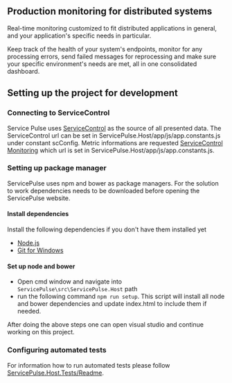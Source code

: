 ## Production monitoring for distributed systems
Real-time monitoring customized to fit distributed applications in general, and your application's specific needs in particular.
 
Keep track of the health of your system's endpoints, monitor for any processing errors, send failed messages for reprocessing and make sure your specific environment's needs are met, all in one consolidated dashboard.

## Setting up the project for development

### Connecting to ServiceControl

Service Pulse uses [ServiceControl](http://github.com/Particular/ServiceControl) as the source of all presented data.  The ServiceControl url can be set in ServicePulse.Host/app/js/app.constants.js under constant scConfig. Metric informations are requested [ServiceControl Monitoring](https://github.com/Particular/ServiceControl.Monitoring) which url is set in ServicePulse.Host/app/js/app.constants.js.

### Setting up package manager

ServicePulse uses npm and bower as package managers. For the solution to work dependencies needs to be downloaded before opening the ServicePulse website.

#### Install dependencies

Install the following dependencies if you don't have them installed yet

 - [Node.js](https://nodejs.org/en/download/)
 - [Git for Windows](https://git-for-windows.github.io/)
 
#### Set up node and bower
 
 - Open cmd window and navigate into `ServicePulse\src\ServicePulse.Host` path
 - run the following command `npm run setup`. This script will install all node and bower dependencies and update index.html to include them if needed.

After doing the above steps one can open visual studio and continue working on this project.

### Configuring automated tests

For information how to run automated tests please follow [ServicePulse.Host.Tests/Readme](https://github.com/Particular/ServicePulse/blob/master/src/ServicePulse.Host.Tests/README.md).
